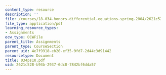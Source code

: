 ```yaml
---
content_type: resource
description: ''
file: /courses/18-034-honors-differential-equations-spring-2004/2621c528b94b29376dc87842bf6dda57_034ps10.pdf
file_type: application/pdf
learning_resource_types:
- Assignments
ocw_type: OCWFile
parent_title: Assignments
parent_type: CourseSection
parent_uid: 4e7f9918-eb20-ef35-9fd7-2d44c3d91442
resourcetype: Document
title: 034ps10.pdf
uid: 2621c528-b94b-2937-6dc8-7842bf6dda57
---
```

